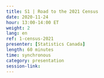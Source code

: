 ```yaml
---
title: S1 | Road to the 2021 Census
date: 2020-11-24
hour: 13:00-14:00 ET
weight: 2
lang: en
ref: 1-census-2021
presenter: [Statistics Canada]
length: 60 minutes
time: synchronous
category: presentation
session-link:
---
```

